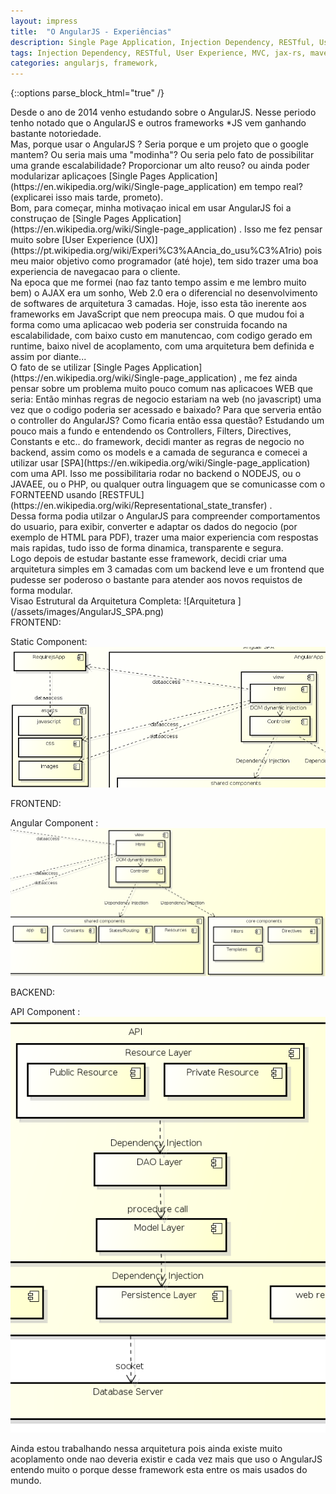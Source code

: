 ```yaml
---
layout: impress
title:  "O AngularJS - Experiências"
description: Single Page Application, Injection Dependency, RESTful, User Experience, MVC and more...
tags: Injection Dependency, RESTful, User Experience, MVC, jax-rs, maven, jpa, archtecture, Single Page Application
categories: angularjs, framework, 
---
```


 {::options parse_block_html="true" /}

<div class="step slide" data-x="0" data-y="-3500" >
Desde o ano de 2014 venho estudando sobre o AngularJS. 
Nesse periodo tenho notado que o AngularJS e outros frameworks *JS vem ganhando bastante notoriedade.

</div>

<div  class="step slide" data-x="1000" data-y="-3500" >	
Mas, porque usar o AngularJS ? Seria porque e um projeto que o google mantem? Ou seria mais uma "modinha"?
Ou seria pelo fato de possibilitar uma grande escalabilidade? 
Proporcionar um alto reuso? 
ou ainda poder modularizar aplicaçoes [Single Pages Application](https://en.wikipedia.org/wiki/Single-page_application) em tempo real? (explicarei isso mais tarde, prometo).
</div>
<div class="step slide" data-x="2000" data-y="-3500"  >	
Bom, para começar, minha motivaçao inical em usar AngularJS foi a construçao de [Single Pages Application](https://en.wikipedia.org/wiki/Single-page_application) .
Isso me fez pensar muito sobre [User Experience (UX)](https://pt.wikipedia.org/wiki/Experi%C3%AAncia_do_usu%C3%A1rio) pois meu maior objetivo como programador (até hoje), tem sido trazer uma boa experiencia de navegacao para o cliente.
</div>
<div class="step slide" data-x="0" data-y="-2500" >	
Na epoca que me formei (nao faz tanto tempo assim e me lembro muito bem) o AJAX era um sonho, Web 2.0 era o diferencial no desenvolvimento de softwares de arquitetura 3 camadas. Hoje, isso esta tão inerente aos frameworks em JavaScript que nem preocupa mais. O que mudou foi a forma como uma aplicacao web poderia ser construida focando na escalabilidade, com baixo custo em manutencao, com codigo gerado em runtime, baixo nivel de acoplamento, com uma arquitetura bem definida e assim por diante...
</div>
<div class="step slide" data-x="1000" data-y="-2500" >	
O fato de se utilizar [Single Pages Application](https://en.wikipedia.org/wiki/Single-page_application) , me fez ainda pensar sobre um problema muito pouco comum nas aplicacoes WEB que seria: Então minhas regras de negocio estariam na web (no javascript) uma vez que o codigo poderia ser acessado e baixado? Para que serveria então o controller do AngularJS? Como ficaria então essa questão? 
Estudando um pouco mais a fundo e entendendo os Controllers, Filters, Directives, Constants e etc.. do framework,
decidi manter as regras de negocio no backend, assim como os models e a camada de seguranca e comecei a utilizar usar [SPA](https://en.wikipedia.org/wiki/Single-page_application) com uma API. Isso me possibilitaria rodar no backend o NODEJS, ou o JAVAEE, ou o PHP, ou qualquer outra linguagem que se comunicasse com o FORNTEEND usando [RESTFUL](https://en.wikipedia.org/wiki/Representational_state_transfer) .
</div>
<div class="step slide" data-x="2000" data-y="-2500" >	
Dessa forma podia utilzar o AngularJS para compreender comportamentos do usuario, para exibir, converter e adaptar os dados do negocio (por exemplo de HTML para PDF), trazer uma maior experiencia com respostas mais rapidas, tudo isso de forma dinamica, transparente e segura.
</div>
<div class="step slide" data-x="0" data-y="-1500" >	
Logo depois de estudar bastante esse framework, decidi criar uma arquitetura simples em 3 camadas com um backend leve e um frontend que pudesse ser poderoso o bastante para atender aos novos requistos de forma modular.
</div>

<div class="step slide" data-x="1000" data-y="-1500">	
Visao Estrutural da Arquitetura Completa:
![Arquitetura ](/assets/images/AngularJS_SPA.png)
</div>

<div class="step slide" data-x="2000" data-y="-1500">	
FRONTEND:

Static Component:
    ![StaticComponent](/assets/images/AngularJS_SPA_StaticComponent.png)
 </div>

<div class="step slide" data-x="0" data-y="-500">	
FRONTEND:

Angular Component :
    ![Angular_App](/assets/images/AngularJS_SPA_AngularApp.png)
 </div>
<div class="step slide" data-x="1000" data-y="-500">	
BACKEND:

API Component :
    ![AngularJS_SPA_backend](/assets/images/AngularJS_SPA_backend.png)
 </div>
<div class="step slide" data-x="2000" data-y="-500">	
Ainda estou trabalhando nessa arquitetura pois ainda existe muito acoplamento onde nao deveria existir e cada vez mais que uso o AngularJS entendo muito o porque desse framework esta entre os mais usados do mundo.
 </div>

<div id="overview" class="step" data-x="1000" data-y="-2000" data-scale="4">

</div>


